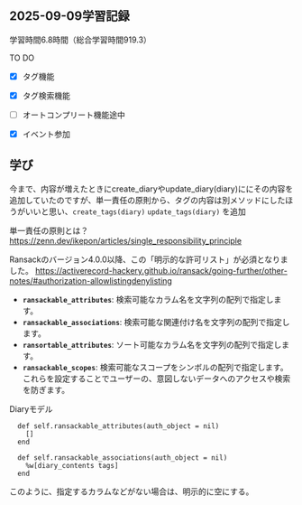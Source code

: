 ## 2025-09-09学習記録
学習時間6.8時間（総合学習時間919.3）

TO DO
- [x] タグ機能
- [x] タグ検索機能
- [ ] オートコンプリート機能途中
- [x] イベント参加


## 学び
今まで、内容が増えたときにcreate_diaryやupdate_diary(diary)ににその内容を追加していたのですが、単一責任の原則から、タグの内容は別メソッドにしたほうがいいと思い、`create_tags(diary)` `update_tags(diary)` を追加

単一責任の原則とは？
https://zenn.dev/ikepon/articles/single_responsibility_principle

Ransackのバージョン4.0.0以降、この「明示的な許可リスト」が必須となりました。
https://activerecord-hackery.github.io/ransack/going-further/other-notes/#authorization-allowlistingdenylisting
- **`ransackable_attributes`**: 検索可能なカラム名を文字列の配列で指定します。
- **`ransackable_associations`**: 検索可能な関連付け名を文字列の配列で指定します。
- **`ransortable_attributes`**: ソート可能なカラム名を文字列の配列で指定します。
- **`ransackable_scopes`**: 検索可能なスコープをシンボルの配列で指定します。
これらを設定することでユーザーの、意図しないデータへのアクセスや検索を防ぎます。

Diaryモデル
```
  def self.ransackable_attributes(auth_object = nil)
    []
  end

  def self.ransackable_associations(auth_object = nil)
    %w[diary_contents tags]
  end
  ```

このように、指定するカラムなどがない場合は、明示的に空にする。

